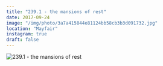 ```yaml
---
title: "239.1 - the mansions of rest"
date: 2017-09-24
image: "/img/photo/3a7a415844e81124bb58cb3b3d091732.jpg"
location: "Mayfair"
instagram: true
draft: false
---
```


![239.1 - the mansions of rest](/img/photo/3a7a415844e81124bb58cb3b3d091732.jpg)
